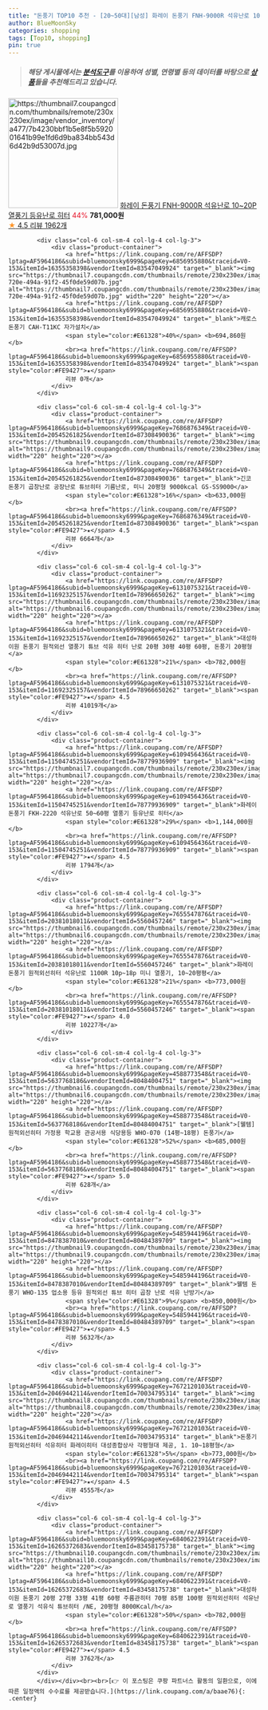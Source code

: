 ```yaml
---
title: "돈풍기 TOP10 추천 - [20~50대][남성] 화레이 돈풍기 FNH-9000R 석유난로 10~20P 열풍기 등유난로 히터"
author: BlueMoonSky
categories: shopping
tags: [Top10, shopping]
pin: true
---
```


> ##### 해당 게시물에서는 [**분석도구**](https://itemscout.io/)를 이용하여 **성별**, **연령별** 등의 데이터를 바탕으로 [**상품**](https://link.coupang.com/a/baae76)들을 추천해드리고 있습니다.
<div class="container"><div class="row">
            <div class="col-6 col-sm-4 col-lg-4 col-lg-3">
                <div class="product-container">
                    <a href="https://link.coupang.com/re/AFFSDP?lptag=AF5964186&subid=bluemoonsky6999&pageKey=6109386937&traceid=V0-153&itemId=11504208635&vendorItemId=78779405616" target="_blank"><img src="https://thumbnail7.coupangcdn.com/thumbnails/remote/230x230ex/image/vendor_inventory/a477/7b4230bbf1b5e8f5b592001641b99e1fd6d9ba834bb543d6d42b9d53007d.jpg" alt="https://thumbnail7.coupangcdn.com/thumbnails/remote/230x230ex/image/vendor_inventory/a477/7b4230bbf1b5e8f5b592001641b99e1fd6d9ba834bb543d6d42b9d53007d.jpg" width="220" height="220"></a>
                    <a href="https://link.coupang.com/re/AFFSDP?lptag=AF5964186&subid=bluemoonsky6999&pageKey=6109386937&traceid=V0-153&itemId=11504208635&vendorItemId=78779405616" target="_blank">화레이 돈풍기 FNH-9000R 석유난로 10~20P 열풍기 등유난로 히터</a>
                    <span style="color:#E61328">44%</span> <b>781,000원</b>
                    <br><a href="https://link.coupang.com/re/AFFSDP?lptag=AF5964186&subid=bluemoonsky6999&pageKey=6109386937&traceid=V0-153&itemId=11504208635&vendorItemId=78779405616" target="_blank"><span style="color:#FE9427">★</span> 4.5
                    리뷰 1962개</a>
                </div>
            </div>
            
            <div class="col-6 col-sm-4 col-lg-4 col-lg-3">
                <div class="product-container">
                    <a href="https://link.coupang.com/re/AFFSDP?lptag=AF5964186&subid=bluemoonsky6999&pageKey=6856955880&traceid=V0-153&itemId=16355358398&vendorItemId=83547049924" target="_blank"><img src="https://thumbnail7.coupangcdn.com/thumbnails/remote/230x230ex/image/retail/images/2022/10/20/11/5/30f388e8-720e-494a-91f2-45f0de59d07b.jpg" alt="https://thumbnail7.coupangcdn.com/thumbnails/remote/230x230ex/image/retail/images/2022/10/20/11/5/30f388e8-720e-494a-91f2-45f0de59d07b.jpg" width="220" height="220"></a>
                    <a href="https://link.coupang.com/re/AFFSDP?lptag=AF5964186&subid=bluemoonsky6999&pageKey=6856955880&traceid=V0-153&itemId=16355358398&vendorItemId=83547049924" target="_blank">캐로스 돈풍기 CAH-T11KC 자가설치</a>
                    <span style="color:#E61328">40%</span> <b>694,860원</b>
                    <br><a href="https://link.coupang.com/re/AFFSDP?lptag=AF5964186&subid=bluemoonsky6999&pageKey=6856955880&traceid=V0-153&itemId=16355358398&vendorItemId=83547049924" target="_blank"><span style="color:#FE9427">★</span> 
                    리뷰 0개</a>
                </div>
            </div>
            
            <div class="col-6 col-sm-4 col-lg-4 col-lg-3">
                <div class="product-container">
                    <a href="https://link.coupang.com/re/AFFSDP?lptag=AF5964186&subid=bluemoonsky6999&pageKey=7686876349&traceid=V0-153&itemId=20545261825&vendorItemId=87308490036" target="_blank"><img src="https://thumbnail9.coupangcdn.com/thumbnails/remote/230x230ex/image/vendor_inventory/36d9/33b8b415aab32ecb91c64f8e55f85837e6b17085e94ee2049f557b549289.png" alt="https://thumbnail9.coupangcdn.com/thumbnails/remote/230x230ex/image/vendor_inventory/36d9/33b8b415aab32ecb91c64f8e55f85837e6b17085e94ee2049f557b549289.png" width="220" height="220"></a>
                    <a href="https://link.coupang.com/re/AFFSDP?lptag=AF5964186&subid=bluemoonsky6999&pageKey=7686876349&traceid=V0-153&itemId=20545261825&vendorItemId=87308490036" target="_blank">긴코 돈풍기 곱창난로 공장난로 튜브히터 기름난로, 미니 20평형 9000kcal GS-SS9000</a>
                    <span style="color:#E61328">16%</span> <b>633,000원</b>
                    <br><a href="https://link.coupang.com/re/AFFSDP?lptag=AF5964186&subid=bluemoonsky6999&pageKey=7686876349&traceid=V0-153&itemId=20545261825&vendorItemId=87308490036" target="_blank"><span style="color:#FE9427">★</span> 4.5
                    리뷰 6664개</a>
                </div>
            </div>
            
            <div class="col-6 col-sm-4 col-lg-4 col-lg-3">
                <div class="product-container">
                    <a href="https://link.coupang.com/re/AFFSDP?lptag=AF5964186&subid=bluemoonsky6999&pageKey=6131075321&traceid=V0-153&itemId=11692325157&vendorItemId=78966650262" target="_blank"><img src="https://thumbnail6.coupangcdn.com/thumbnails/remote/230x230ex/image/vendor_inventory/1339/607b54ec14eaf153b6f63b5bf28c5c4088daf88e1751bdb1869942712cd0.jpg" alt="https://thumbnail6.coupangcdn.com/thumbnails/remote/230x230ex/image/vendor_inventory/1339/607b54ec14eaf153b6f63b5bf28c5c4088daf88e1751bdb1869942712cd0.jpg" width="220" height="220"></a>
                    <a href="https://link.coupang.com/re/AFFSDP?lptag=AF5964186&subid=bluemoonsky6999&pageKey=6131075321&traceid=V0-153&itemId=11692325157&vendorItemId=78966650262" target="_blank">대성하이원 돈풍기 원적외선 열풍기 튜브 석유 히터 난로 20평 30평 40평 60평, 돈풍기 20평형</a>
                    <span style="color:#E61328">21%</span> <b>782,000원</b>
                    <br><a href="https://link.coupang.com/re/AFFSDP?lptag=AF5964186&subid=bluemoonsky6999&pageKey=6131075321&traceid=V0-153&itemId=11692325157&vendorItemId=78966650262" target="_blank"><span style="color:#FE9427">★</span> 4.5
                    리뷰 41019개</a>
                </div>
            </div>
            
            <div class="col-6 col-sm-4 col-lg-4 col-lg-3">
                <div class="product-container">
                    <a href="https://link.coupang.com/re/AFFSDP?lptag=AF5964186&subid=bluemoonsky6999&pageKey=6109456436&traceid=V0-153&itemId=11504745251&vendorItemId=78779936909" target="_blank"><img src="https://thumbnail7.coupangcdn.com/thumbnails/remote/230x230ex/image/vendor_inventory/030c/39aaef705ed78c30288a589c064dd54fa3eff0660503c90264cd058898c8.jpg" alt="https://thumbnail7.coupangcdn.com/thumbnails/remote/230x230ex/image/vendor_inventory/030c/39aaef705ed78c30288a589c064dd54fa3eff0660503c90264cd058898c8.jpg" width="220" height="220"></a>
                    <a href="https://link.coupang.com/re/AFFSDP?lptag=AF5964186&subid=bluemoonsky6999&pageKey=6109456436&traceid=V0-153&itemId=11504745251&vendorItemId=78779936909" target="_blank">화레이 돈풍기 FKH-2220 석유난로 50~60평 열풍기 등유난로 히터</a>
                    <span style="color:#E61328">29%</span> <b>1,144,000원</b>
                    <br><a href="https://link.coupang.com/re/AFFSDP?lptag=AF5964186&subid=bluemoonsky6999&pageKey=6109456436&traceid=V0-153&itemId=11504745251&vendorItemId=78779936909" target="_blank"><span style="color:#FE9427">★</span> 4.5
                    리뷰 1794개</a>
                </div>
            </div>
            
            <div class="col-6 col-sm-4 col-lg-4 col-lg-3">
                <div class="product-container">
                    <a href="https://link.coupang.com/re/AFFSDP?lptag=AF5964186&subid=bluemoonsky6999&pageKey=7655547876&traceid=V0-153&itemId=20381018011&vendorItemId=5560457246" target="_blank"><img src="https://thumbnail6.coupangcdn.com/thumbnails/remote/230x230ex/image/vendor_inventory/87bb/065f85d0b120a23329ece65123c337116f12cabc3061fc99e658989b4042.jpg" alt="https://thumbnail6.coupangcdn.com/thumbnails/remote/230x230ex/image/vendor_inventory/87bb/065f85d0b120a23329ece65123c337116f12cabc3061fc99e658989b4042.jpg" width="220" height="220"></a>
                    <a href="https://link.coupang.com/re/AFFSDP?lptag=AF5964186&subid=bluemoonsky6999&pageKey=7655547876&traceid=V0-153&itemId=20381018011&vendorItemId=5560457246" target="_blank">화레이 돈풍기 원적외선히터 석유난로 1100R 10p~18p 미니 열풍기, 10~20평평</a>
                    <span style="color:#E61328">21%</span> <b>773,000원</b>
                    <br><a href="https://link.coupang.com/re/AFFSDP?lptag=AF5964186&subid=bluemoonsky6999&pageKey=7655547876&traceid=V0-153&itemId=20381018011&vendorItemId=5560457246" target="_blank"><span style="color:#FE9427">★</span> 4.0
                    리뷰 10227개</a>
                </div>
            </div>
            
            <div class="col-6 col-sm-4 col-lg-4 col-lg-3">
                <div class="product-container">
                    <a href="https://link.coupang.com/re/AFFSDP?lptag=AF5964186&subid=bluemoonsky6999&pageKey=4588773548&traceid=V0-153&itemId=5637768186&vendorItemId=80484004751" target="_blank"><img src="https://thumbnail6.coupangcdn.com/thumbnails/remote/230x230ex/image/vendor_inventory/99e4/41e674f72b1c0531e718f5f7c3a0a13f90531571a5f058537f41a52cf2db.jpg" alt="https://thumbnail6.coupangcdn.com/thumbnails/remote/230x230ex/image/vendor_inventory/99e4/41e674f72b1c0531e718f5f7c3a0a13f90531571a5f058537f41a52cf2db.jpg" width="220" height="220"></a>
                    <a href="https://link.coupang.com/re/AFFSDP?lptag=AF5964186&subid=bluemoonsky6999&pageKey=4588773548&traceid=V0-153&itemId=5637768186&vendorItemId=80484004751" target="_blank">[웰템] 원적외선히터 가정용 학교용 관공서용 식당용등 WHO-070 (14평~18평) 돈풍기</a>
                    <span style="color:#E61328">52%</span> <b>685,000원</b>
                    <br><a href="https://link.coupang.com/re/AFFSDP?lptag=AF5964186&subid=bluemoonsky6999&pageKey=4588773548&traceid=V0-153&itemId=5637768186&vendorItemId=80484004751" target="_blank"><span style="color:#FE9427">★</span> 5.0
                    리뷰 628개</a>
                </div>
            </div>
            
            <div class="col-6 col-sm-4 col-lg-4 col-lg-3">
                <div class="product-container">
                    <a href="https://link.coupang.com/re/AFFSDP?lptag=AF5964186&subid=bluemoonsky6999&pageKey=5485944196&traceid=V0-153&itemId=8478387010&vendorItemId=80484389709" target="_blank"><img src="https://thumbnail9.coupangcdn.com/thumbnails/remote/230x230ex/image/vendor_inventory/1df5/6b0400020226b4d31c404c4b69a490405bf57ce540e66a9c3bf744b0d29c.jpg" alt="https://thumbnail9.coupangcdn.com/thumbnails/remote/230x230ex/image/vendor_inventory/1df5/6b0400020226b4d31c404c4b69a490405bf57ce540e66a9c3bf744b0d29c.jpg" width="220" height="220"></a>
                    <a href="https://link.coupang.com/re/AFFSDP?lptag=AF5964186&subid=bluemoonsky6999&pageKey=5485944196&traceid=V0-153&itemId=8478387010&vendorItemId=80484389709" target="_blank">웰템 돈풍기 WHO-135 업소용 등유 원적외선 튜브 히터 곱창 난로 석유 난방기</a>
                    <span style="color:#E61328">9%</span> <b>850,000원</b>
                    <br><a href="https://link.coupang.com/re/AFFSDP?lptag=AF5964186&subid=bluemoonsky6999&pageKey=5485944196&traceid=V0-153&itemId=8478387010&vendorItemId=80484389709" target="_blank"><span style="color:#FE9427">★</span> 4.5
                    리뷰 5632개</a>
                </div>
            </div>
            
            <div class="col-6 col-sm-4 col-lg-4 col-lg-3">
                <div class="product-container">
                    <a href="https://link.coupang.com/re/AFFSDP?lptag=AF5964186&subid=bluemoonsky6999&pageKey=7672120103&traceid=V0-153&itemId=20469442114&vendorItemId=70034795314" target="_blank"><img src="https://thumbnail8.coupangcdn.com/thumbnails/remote/230x230ex/image/vendor_inventory/7159/96442894cab41f831bcd92e009ade63e708e1e5a94b33cc170ed65fc348b.jpg" alt="https://thumbnail8.coupangcdn.com/thumbnails/remote/230x230ex/image/vendor_inventory/7159/96442894cab41f831bcd92e009ade63e708e1e5a94b33cc170ed65fc348b.jpg" width="220" height="220"></a>
                    <a href="https://link.coupang.com/re/AFFSDP?lptag=AF5964186&subid=bluemoonsky6999&pageKey=7672120103&traceid=V0-153&itemId=20469442114&vendorItemId=70034795314" target="_blank">돈풍기 원적외선히터 석유히터 화레이히터 대성종합상사 각평형대 제공, 1. 10~18평형</a>
                    <span style="color:#E61328">5%</span> <b>773,000원</b>
                    <br><a href="https://link.coupang.com/re/AFFSDP?lptag=AF5964186&subid=bluemoonsky6999&pageKey=7672120103&traceid=V0-153&itemId=20469442114&vendorItemId=70034795314" target="_blank"><span style="color:#FE9427">★</span> 4.5
                    리뷰 4555개</a>
                </div>
            </div>
            
            <div class="col-6 col-sm-4 col-lg-4 col-lg-3">
                <div class="product-container">
                    <a href="https://link.coupang.com/re/AFFSDP?lptag=AF5964186&subid=bluemoonsky6999&pageKey=6840622391&traceid=V0-153&itemId=16265372683&vendorItemId=83458175738" target="_blank"><img src="https://thumbnail10.coupangcdn.com/thumbnails/remote/230x230ex/image/vendor_inventory/5808/e6941e762207d4c878692beac4c222d8ac53b6ae238c9e558e8b30f16732.jpg" alt="https://thumbnail10.coupangcdn.com/thumbnails/remote/230x230ex/image/vendor_inventory/5808/e6941e762207d4c878692beac4c222d8ac53b6ae238c9e558e8b30f16732.jpg" width="220" height="220"></a>
                    <a href="https://link.coupang.com/re/AFFSDP?lptag=AF5964186&subid=bluemoonsky6999&pageKey=6840622391&traceid=V0-153&itemId=16265372683&vendorItemId=83458175738" target="_blank">대성하이원 돈풍기 20평 27평 33평 41평 60평 주름관히터 70평 85평 100평 원적외선히터 석유난로 열풍기 석유식 튜브히터 /NE, 20평형 8000Kcal/h</a>
                    <span style="color:#E61328">50%</span> <b>782,000원</b>
                    <br><a href="https://link.coupang.com/re/AFFSDP?lptag=AF5964186&subid=bluemoonsky6999&pageKey=6840622391&traceid=V0-153&itemId=16265372683&vendorItemId=83458175738" target="_blank"><span style="color:#FE9427">★</span> 4.5
                    리뷰 3762개</a>
                </div>
            </div>
            </div></div><br><br>[👉 이 포스팅은 쿠팡 파트너스 활동의 일환으로, 이에 따른 일정액의 수수료를 제공받습니다.](https://link.coupang.com/a/baae76){: .center}